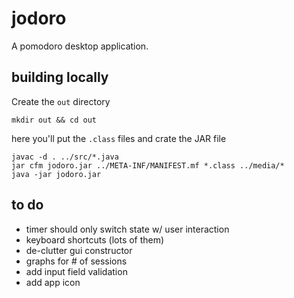 # jodoro
A pomodoro desktop application.

## building locally
Create the `out` directory

```
mkdir out && cd out
```

here you'll put the `.class` files and crate the JAR file

```
javac -d . ../src/*.java
jar cfm jodoro.jar ../META-INF/MANIFEST.mf *.class ../media/*
java -jar jodoro.jar
```


## to do
* timer should only switch state w/ user interaction
* keyboard shortcuts (lots of them)
* de-clutter gui constructor
* graphs for # of sessions 
* add input field validation
* add app icon
 